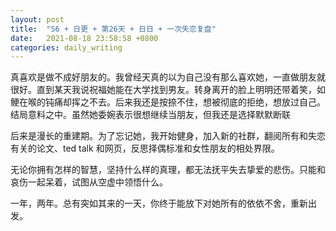 ```yaml
---
layout: post
title:  "S6 + 日更 + 第26天 + 日日 + 一次失恋复盘"
date:   2021-08-18 23:58:58 +0800
categories: daily_writing
---
```


真喜欢是做不成好朋友的。我曾经天真的以为自己没有那么喜欢她，一直做朋友就很好。直到某天我说祝福她能在大学找到男友。转身离开的脸上明明还带着笑，如鲠在喉的钝痛却挥之不去。后来我还是按捺不住，想被彻底的拒绝，想放过自己。结局意料之中。虽然她委婉表示很想继续当朋友，但我还是选择默默断联

后来是漫长的重建期。为了忘记她，我开始健身，加入新的社群，翻阅所有和失恋有关的论文、ted talk 和网页，反思择偶标准和女性朋友的相处界限。

无论你拥有怎样的智慧，坚持什么样的真理，都无法抚平失去挚爱的悲伤。只能和哀伤一起呆着，试图从空虚中领悟什么。

一年，两年。总有突如其来的一天，你终于能放下对她所有的依依不舍，重新出发。

